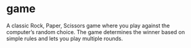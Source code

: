 # game
A classic Rock, Paper, Scissors game where you play against the computer’s random choice. The game determines the winner based on simple rules and lets you play multiple rounds.
